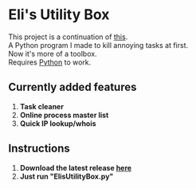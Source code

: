 # Eli's Utility Box

This project is a continuation of [this](https://github.com/ezedlund/Windows-Utility-Tool/tree/main).</br>
A Python program I made to kill annoying tasks at first.</br>
Now it's more of a toolbox.</br>
Requires [Python](https://www.python.org/downloads/) to work.</br>


## Currently added features
1. **Task cleaner**
2. **Online process master list**
3. **Quick IP lookup/whois**

## Instructions
1. **Download the latest release [here](https://github.com/ezedlund/ElisUtilBox/releases)**
2. **Just run "ElisUtilityBox.py"**




